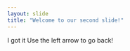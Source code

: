 ```yaml
---
layout: slide
title: "Welcome to our second slide!"
---
```

I got it
Use the left arrow to go back!
